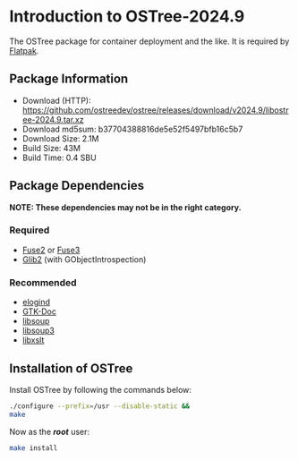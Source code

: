 # Introduction to OSTree-2024.9
The OSTree package for container deployment and the like. It is required by
[Flatpak](./3-flatpak.md).

## Package Information
- Download (HTTP): https://github.com/ostreedev/ostree/releases/download/v2024.9/libostree-2024.9.tar.xz
- Download md5sum: b37704388816de5e52f5497bfb16c5b7
- Download Size: 2.1M
- Build Size: 43M
- Build Time: 0.4 SBU

## Package Dependencies
**NOTE: These dependencies may not be in the right category.**
### Required
- [Fuse2](./1-fuse2.md) or [Fuse3](https://linuxfromscratch.org/blfs/view/svn/postlfs/fuse.html)
- [Glib2](https://linuxfromscratch.org/blfs/view/svn/general/git.html) (with GObjectIntrospection)
### Recommended
- [elogind](https://linuxfromscratch.org/blfs/view/svn/general/elogind.html)
- [GTK-Doc](https://linuxfromscratch.org/blfs/view/svn/general/gtk-doc.html)
- [libsoup](https://linuxfromscratch.org/blfs/view/svn/basicnet/libsoup.html)
- [libsoup3](https://linuxfromscratch.org/blfs/view/svn/basicnet/libsoup3.html)
- [libxslt](https://linuxfromscratch.org/blfs/view/svn/general/libxslt.html)

## Installation of OSTree
Install OSTree by following the commands below:
```Bash
./configure --prefix=/usr --disable-static &&
make
```

Now as the ***root*** user:
```Bash
make install
```
